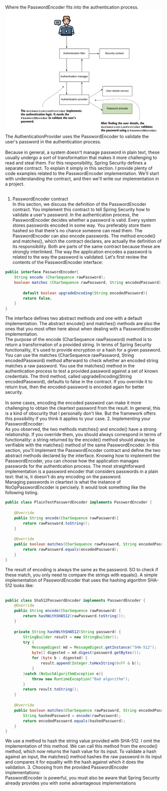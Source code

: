 Where the PasswordEncoder fits into the authentication process.
![img.png](img.png)
The AuthenticationProvider uses the PasswordEncoder to validate the user's password in the authentication process.</br></br>
Because in general, a system doesn't manage password in plain text, these usually undergo a sort of transformation that makes it more challenging to read and steal them. For this responsibility, Spring Security defines a separate contract. 
To explain it simply in this section. I provide plenty of code examples related to the PasswordEncoder implementation. We'll start with understanding the contract, and then we'll write our implementation in a project.</br></br>
1. PasswordEncoder contract</br>
In this section, we discuss the definition of the PasswordEncoder contract. You implement this contract to tell Spring Security how to validate a user's password. In the authentication process, the PasswordEncoder decides whether a password is valid. 
Every system stores passwords encoded in some way. You preferably store them hashed so that there's no chance someone can read them. The PasswordEncoder can also encode passwords. The method encode() and matches(), which the contract declares, are actually the definition of its responsibility. Both are parts of the same contract because these are strongly interlinked.
The way the application encodes a password is related to the way the password is validated. Let's first review the contents of the PasswordEncoder interface:

```java
public interface PasswordEncoder{
    String encode (CharSequence rawPassword);
    boolean matches (CharSequence rawPassword, String encodedPassword);
    
        default boolean upgradeEncoding(String encodedPassword){
        return false;
    }
}
```
The interface defines two abstract methods and one with a default implementation.
The abstract encode() and matches() methods are also the ones that you most often here about when dealing with a PasswordEncoder implementation.</br>
The purpose of the encode (CharSequence rawPassword) method is to return a transformation of a provided string. In terms of Spring Security functionality, it's used to provide encryption or a hash for a given password. You can use the matches (CharSequence rawPassword, String encodedPassword) method afterward to check whether an encoded string matches a raw password. 
You use the matches() method in the authentication process to test a provided password against a set of known credentials. The third method, called upgradeEncoding(String encodedPassword), defaults to false in the contract. 
If you override it to return true, then the encoded-password is encoded again for better security.</br></br>
In some cases, encoding the encoded password can make it more challenging to obtain the cleartext password from the result. In general, this is a kind of obscurity that I personally don't like. But the framework offers this possibility if you think it applies to your case.
2. Implementing your PasswordEncoder:</br>
As you observed, the two methods matches() and encode() have a strong relationship. If you override them, you should always correspond in terms of functionality: a string returned by the encode() method should always be verifiable with the matches() method of the same PasswordEncoder. 
In this section, you'll implement the PasswordEncoder contract and define the two abstract methods declared by the interface. Knowing how to implement the PasswordEncoder, you can choose how the application manages passwords for the authentication process. The most straightforward implementation is a password encoder that considers passwords in a plain text: that is, it doesn't do any encoding on the password.</br>
Managing passwords in cleartext is what the instance of NoOpPasswordEncoder is percisely. It would look something like the following listing.
```java
public class PlainTextPasswordEncoder implements PasswordEncoder {
    
    @Override
    public String encode(CharSequence rawPassword){
        return rawPassword.toString();
    }
    
    @Override
    public boolean matches(CharSequence rawPassword, String encodedPassword){
        return rawPassword.equals(encodedPassword);
    }
}
```
The result of encoding is always the same as the password. SO to check if these match, you only need to compare the strings with equals(). A simple implementation of PasswordEncoder that uses the hashing algorithm SHA-512 looks like:

```java

public class Sha512PasswordEncoder implements PasswordEncoder {
    @Override
    public String encode(CharSequence rawPassword) {
        return hashWithSHA512(rawPassword.toString());
    }

    private String hashWithSHA512(String password) {
        StringBuilder result = new StringBuilder();
        try {
            MessageDigest md = MessageDigest.getInstance("SHA-512");
            byte[] digested = md.digest(password.getBytes());
            for (byte b : digested) {
                result.append(Integer.toHexString(0xFF & b));
            }
        }catch (NoSuchAlgorithmException e){
            throw new RuntimeException("Bad algorithm");
        }
        return result.toString();
    }

    @Override
    public boolean matches(CharSequence rawPassword, String encodedPassword) {
        String hashedPassword = encode(rawPassword);
        return encodedPassword.equals(hashedPassword);
    }
}

```
We use a method to hash the string value provided with SHA-512. I omit the implementation of this method.
We can call this method from the encode() method, which now returns the hash value for its input. To validate a hash against an input, the matches() method hashes the raw password in its input and compares it for equality with the hash against which it does the validation.
3. Choosing from the provided PasswordEncoder implementations:</br>
PasswordEncoder is powerful, you must also be aware that Spring Security already provides you  with some advantageous implementations